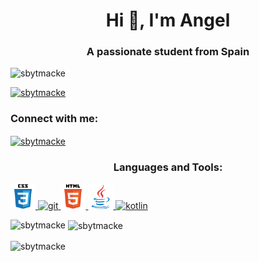 <h1 align="center">Hi 👋, I'm Angel</h1>
<h3 align="center">A passionate student from Spain</h3>

<p align="left"> <img src="https://komarev.com/ghpvc/?username=sbytmacke&label=Profile%20views&color=0e75b6&style=flat" alt="sbytmacke" /> </p>

<p align="left"> <a href="https://twitter.com/sbytmacke" target="blank"><img src="https://img.shields.io/twitter/follow/sbytmacke?logo=twitter&style=for-the-badge" alt="sbytmacke" /></a> </p>

<h3 align="left">Connect with me:</h3>
<p align="left">
<a href="https://twitter.com/sbytmacke" target="blank"><img align="center" src="https://raw.githubusercontent.com/rahuldkjain/github-profile-readme-generator/master/src/images/icons/Social/twitter.svg" alt="sbytmacke" height="30" width="40" /></a>
</p>

<h3 align="center">Languages and Tools:</h3>
<p align="left"> <a href="https://www.w3schools.com/css/" target="_blank" rel="noreferrer"> <img src="https://raw.githubusercontent.com/devicons/devicon/master/icons/css3/css3-original-wordmark.svg" alt="css3" width="40" height="40"/> </a> <a href="https://git-scm.com/" target="_blank" rel="noreferrer"> <img src="https://www.vectorlogo.zone/logos/git-scm/git-scm-icon.svg" alt="git" width="40" height="40"/> </a> <a href="https://www.w3.org/html/" target="_blank" rel="noreferrer"> <img src="https://raw.githubusercontent.com/devicons/devicon/master/icons/html5/html5-original-wordmark.svg" alt="html5" width="40" height="40"/> </a> <a href="https://www.java.com" target="_blank" rel="noreferrer"> <img src="https://raw.githubusercontent.com/devicons/devicon/master/icons/java/java-original.svg" alt="java" width="40" height="40"/> </a> <a href="https://kotlinlang.org" target="_blank" rel="noreferrer"> <img src="https://www.vectorlogo.zone/logos/kotlinlang/kotlinlang-icon.svg" alt="kotlin" width="40" height="40"/> </a> </p>

<p><img align="left" src="https://github-readme-stats.vercel.app/api/top-langs?username=sbytmacke&show_icons=true&locale=en&layout=compact" alt="sbytmacke" /></p>

<p>&nbsp;<img align="center" src="https://github-readme-stats.vercel.app/api?username=sbytmacke&show_icons=true&locale=en" alt="sbytmacke" /></p>

<p><img align="center" src="https://github-readme-streak-stats.herokuapp.com/?user=sbytmacke&" alt="sbytmacke" /></p>

